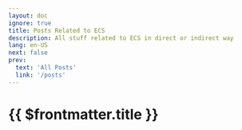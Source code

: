 ```yaml
---
layout: doc
ignore: true
title: Posts Related to ECS
description: All stuff related to ECS in direct or indirect way
lang: en-US
next: false
prev:
  text: 'All Posts'
  link: '/posts'
---
```


<script setup lang="ts">
import { useData } from 'vitepress'
</script>

# {{ $frontmatter.title }}

<ArticleList
    :tags="['ecs']"
    :lang="$frontmatter.lang"/>
